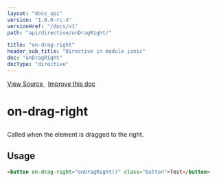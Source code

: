 ```yaml
---
layout: "docs_api"
version: "1.0.0-rc.4"
versionHref: "/docs/v1"
path: "api/directive/onDragRight/"

title: "on-drag-right"
header_sub_title: "Directive in module ionic"
doc: "onDragRight"
docType: "directive"
---
```


<div class="improve-docs">
  <a href='http://github.com/driftyco/ionic/tree/1.x/js/angular/directive/gesture.js#L124'>
    View Source
  </a>
  &nbsp;
  <a href='http://github.com/driftyco/ionic/edit/master/js/angular/directive/gesture.js#L124'>
    Improve this doc
  </a>
</div>




<h1 class="api-title">

  on-drag-right



</h1>





Called when the element is dragged to the right.








  
<h2 id="usage">Usage</h2>
  
```html
<button on-drag-right="onDragRight()" class="button">Test</button>
```
  
  

  





